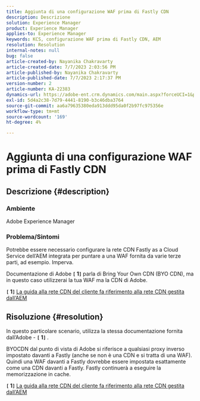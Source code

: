 ```yaml
---
title: Aggiunta di una configurazione WAF prima di Fastly CDN
description: Descrizione
solution: Experience Manager
product: Experience Manager
applies-to: Experience Manager
keywords: KCS, configurazione WAF prima di Fastly CDN, AEM
resolution: Resolution
internal-notes: null
bug: false
article-created-by: Nayanika Chakravarty
article-created-date: 7/7/2023 2:03:56 PM
article-published-by: Nayanika Chakravarty
article-published-date: 7/7/2023 2:17:37 PM
version-number: 2
article-number: KA-22383
dynamics-url: https://adobe-ent.crm.dynamics.com/main.aspx?forceUCI=1&pagetype=entityrecord&etn=knowledgearticle&id=0c3b2f16-cf1c-ee11-8f6e-6045bd006ce9
exl-id: 5d4a2c38-7d79-4441-8190-b3c46dba3764
source-git-commit: aa6a79635380eda913ddd95da0f2b97fc975356e
workflow-type: tm+mt
source-wordcount: '169'
ht-degree: 4%

---
```


# Aggiunta di una configurazione WAF prima di Fastly CDN

## Descrizione {#description}


### Ambiente

Adobe Experience Manager

### Problema/Sintomi

Potrebbe essere necessario configurare la rete CDN Fastly as a Cloud Service dell’AEM integrata per puntare a una WAF fornita da varie terze parti, ad esempio. Imperva.

Documentazione di Adobe <b>`[` 1`]` </b> parla di Bring Your Own CDN (BYO CDN), ma in questo caso utilizzerai la tua WAF ma la CDN di Adobe.

<b>`[` 1`]` </b> [La guida alla rete CDN del cliente fa riferimento alla rete CDN gestita dall’AEM](https://experienceleague.adobe.com/docs/experience-manager-cloud-service/content/implementing/content-delivery/cdn.html#point-to-point-CDN)


## Risoluzione {#resolution}


In questo particolare scenario, utilizza la stessa documentazione fornita dall’Adobe - <b>`[` 1`]` </b>.

BYOCDN dal punto di vista di Adobe si riferisce a qualsiasi proxy inverso impostato davanti a Fastly (anche se non è una CDN e si tratta di una WAF). Quindi una WAF davanti a Fastly dovrebbe essere impostata esattamente come una CDN davanti a Fastly. Fastly continuerà a eseguire la memorizzazione in cache.

<b>`[` 1`]` </b> [La guida alla rete CDN del cliente fa riferimento alla rete CDN gestita dall’AEM](https://experienceleague.adobe.com/docs/experience-manager-cloud-service/content/implementing/content-delivery/cdn.html#point-to-point-CDN)
